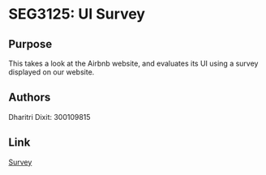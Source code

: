 # SEG3125: UI Survey

## Purpose
This takes a look at the Airbnb website, and evaluates its UI using a survey displayed on our website. 

## Authors
Dharitri Dixit: 300109815

## Link
[Survey](https://dhari001.github.io/SEG3125_LAB1/)
